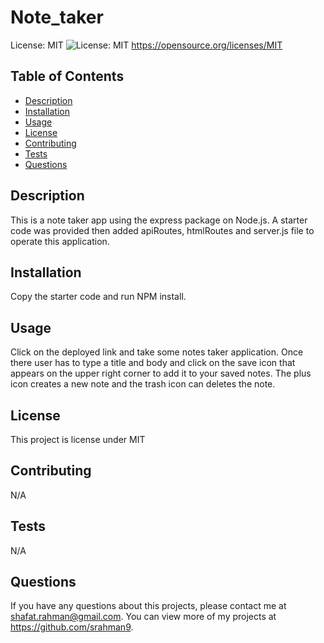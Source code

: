 # Note_taker
    
  License: MIT ![License: MIT](https://img.shields.io/badge/License-MIT-yellow.svg)
  https://opensource.org/licenses/MIT


  
  ## Table of Contents
  - [Description](#description)
  - [Installation](#installation)
  - [Usage](#usage)
  - [License](#license)
  - [Contributing](#contributing)
  - [Tests](#tests)
  - [Questions](#questions)
  
  ## Description 
  This is a note taker app using the express package on Node.js. A starter code was provided then added apiRoutes, htmlRoutes and server.js file to operate this application.

  ## Installation 
  Copy the starter code and run NPM install.
  
  ## Usage 
  Click on the deployed link and take some notes taker application. Once there user has to type a title and body and click on the save icon that appears on the upper right corner to add it to your saved notes. The plus icon creates a new note and the trash icon can deletes the note.
  
  ## License 
  This project is license under MIT
  
  ## Contributing 
  N/A
  
  ## Tests
  N/A
  
  ## Questions
  If you have any questions about this projects, please contact me at shafat.rahman@gmail.com. You can view more of my projects at https://github.com/srahman9.
